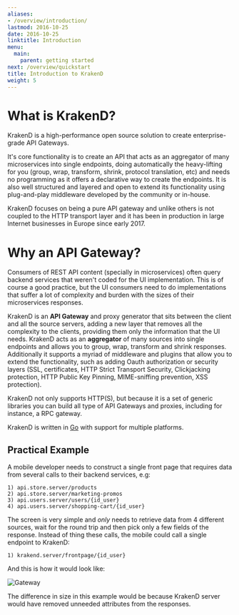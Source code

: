 ```yaml
---
aliases:
- /overview/introduction/
lastmod: 2016-10-25
date: 2016-10-25
linktitle: Introduction
menu:
  main:
    parent: getting started
next: /overview/quickstart
title: Introduction to KrakenD
weight: 5
---
```


# What is KrakenD?
KrakenD is a high-performance open source solution to create enterprise-grade API Gateways.

It's core functionality is to create an API that acts as an aggregator of many microservices into single endpoints, doing automatically the heavy-lifting for you (group, wrap, transform, shrink, protocol translation, etc) and needs no programming as it offers a declarative way to create the endpoints. It is also well structured and layered and open to extend its functionality using plug-and-play middleware developed by the community or in-house.

KrakenD focuses on being a pure API gateway and unlike others is not coupled to the HTTP transport layer and it has been in production in large Internet businesses in Europe since early 2017.

# Why an API Gateway?

Consumers of REST API content (specially in microservices) often query backend services that weren't coded for the UI implementation. This is of course a good practice, but the UI consumers need to do implementations that suffer a lot of complexity and burden with the sizes of their microservices responses.

KrakenD is an **API Gateway** and proxy generator that sits between the client and all the source servers, adding a new layer that removes all the complexity to the clients, providing them only the information that the UI needs. KrakenD acts as an **aggregator** of many sources into single endpoints and allows you to group, wrap, transform and shrink responses. Additionally it supports a myriad of middleware and plugins that allow you to extend the functionality, such as adding Oauth authorization or security layers (SSL, certificates, HTTP Strict Transport Security, Clickjacking protection, HTTP Public Key Pinning, MIME-sniffing prevention, XSS protection).

KrakenD not only supports HTTP(S), but because it is a set of generic libraries you can build all type of API Gateways and proxies, including for instance, a RPC gateway.

KrakenD is written in [Go](https://golang.org/) with support for multiple platforms.

## Practical Example
A mobile developer needs to construct a single front page that requires data from several calls to their backend services, e.g:

    1) api.store.server/products
    2) api.store.server/marketing-promos
    3) api.users.server/users/{id_user}
    4) api.users.server/shopping-cart/{id_user}

The screen is very simple and _only_ needs to retrieve data from 4 different sources, wait for the round trip and then pick only a few fields of the response. Instead of thing these calls, the mobile could call a single endpoint to KrakenD:

    1) krakend.server/frontpage/{id_user}

And this is how it would look like:

![Gateway](/images/documentation/krakend-gateway.png)

The difference in size in this example would be because KrakenD server would have removed unneeded attributes from the responses.